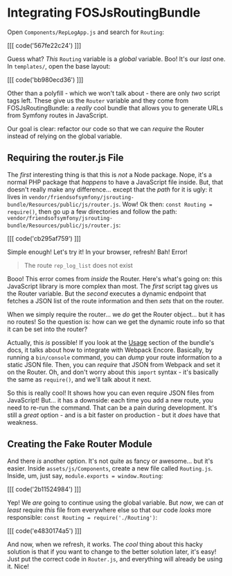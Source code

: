 # Integrating FOSJsRoutingBundle

Open `Components/RepLogApp.js` and search for `Routing`:

[[[ code('567fe22c24') ]]]

Guess what? *This* `Routing` variable is a *global* variable. Boo! It's our *last* one.
In `templates/`, open the base layout:

[[[ code('bb980ecd36') ]]]

Other than a polyfill - which we won't talk about - there are only *two* script tags left.
These give us the `Router` variable and they come from FOSJsRoutingBundle: a *really* cool
bundle that allows you to generate URLs from Symfony routes in JavaScript.

Our goal is clear: refactor our code so that we can *require* the Router instead
of relying on the global variable.

## Requiring the router.js File

The *first* interesting thing is that this is *not* a Node package. Nope, it's a
normal PHP package that *happens* to have a JavaScript file inside. But, that doesn't
really make any difference... except that the *path* for it is ugly: it lives
in `vendor/friendsofsymfony/jsrouting-bundle/Resources/public/js/router.js`.
Wow! Ok then: `const Routing = require()`, then go up a few directories and follow
the path: `vendor/friendsofsymfony/jsrouting-bundle/Resources/public/js/router.js`:

[[[ code('cb295af759') ]]]

Simple enough! Let's try it! In your browser, refresh! Bah! Error!

> The route `rep_log_list` does not exist

Booo! This error comes from *inside* the Router. Here's what's going on: this JavaScript
library is more complex than most. The *first* script tag gives us the Router variable.
But the *second* executes a dynamic endpoint that fetches a JSON list of the route
information and then *sets* that on the router.

When we simply require the router... we *do* get the Router object... but it has
no routes! So the question is: how can we get the dynamic route info so that it can
be set into the router?

Actually, this *is* possible! If you look at the [Usage][fos_js_routing_bundle_usage]
section of the bundle's docs, it talks about how to integrate with Webpack Encore.
Basically, by running a `bin/console` command, you can *dump* your route information
to a static JSON file. Then, you can *require* that JSON from Webpack and set it
on the Router. Oh, and don't worry about this `import` syntax - it's basically the
same as `require()`, and we'll talk about it next.

So this is really cool! It shows how you can even require JSON files from JavaScript!
But... it has a downside: each time you add a new route, you need to re-run the
command. That can be a pain during development. It's still a *great* option - and
is a bit faster on production - but it *does* have that weakness.

## Creating the Fake Router Module

And there *is* another option. It's not quite as fancy or awesome... but it's easier.
Inside `assets/js/Components`, create a new file called `Routing.js`. Inside, um,
just say, `module.exports = window.Routing`:

[[[ code('2b11524984') ]]]

Yep! We *are* going to continue using the global variable. But *now*, we can *at least*
require *this* file from everywhere else so that our code *looks* more responsible:
`const Routing = require('./Routing')`:

[[[ code('e4830174a5') ]]]

And now, when we refresh, it works. The *cool* thing about this hacky solution is
that if you want to change to the better solution later, it's easy! Just put the
correct code in `Router.js`, and everything will already be using it. Nice!


[fos_js_routing_bundle_usage]: https://symfony.com/doc/master/bundles/FOSJsRoutingBundle/usage.html
